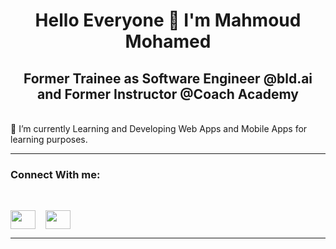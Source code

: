 <h1 align="center"> Hello Everyone 👋 I'm Mahmoud Mohamed</h1>
<h2 align="center">Former Trainee as Software Engineer @bld.ai and Former Instructor @Coach Academy</h2>
<br>
🌱 I’m currently Learning and Developing Web Apps and Mobile Apps for learning purposes.
<hr>
<h3> Connect With me:</h3>
<br>
<p align="left">
<a href="https://www.linkedin.com/in/mahmoudmohamed572000/" target="blank">
<img align="center" src="https://raw.githubusercontent.com/rahuldkjain/github-profile-readme-generator/master/src/images/icons/Social/linked-in-alt.svg" height="30" width="40" /></a> &nbsp;&nbsp;
<a href="https://www.facebook.com/mahmoudmohamed572000" target="blank">
<img align="center" src="https://raw.githubusercontent.com/rahuldkjain/github-profile-readmegenerator/master/src/images/icons/Social/facebook.svg" height="30" width="40" /></a>
&nbsp;&nbsp;
<hr>
